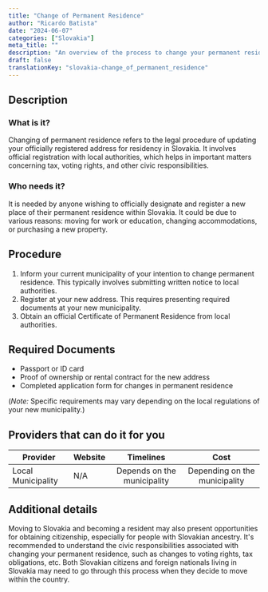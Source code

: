 ```yaml
---
title: "Change of Permanent Residence"
author: "Ricardo Batista"
date: "2024-06-07"
categories: ["Slovakia"]
meta_title: ""
description: "An overview of the process to change your permanent residence within Slovakia"
draft: false
translationKey: "slovakia-change_of_permanent_residence"
---
```


## Description
### What is it?
Changing of permanent residence refers to the legal procedure of updating your officially registered address for residency in Slovakia. It involves official registration with local authorities, which helps in important matters concerning tax, voting rights, and other civic responsibilities.

### Who needs it?
It is needed by anyone wishing to officially designate and register a new place of their permanent residence within Slovakia. It could be due to various reasons: moving for work or education, changing accommodations, or purchasing a new property.

## Procedure
1. Inform your current municipality of your intention to change permanent residence. This typically involves submitting written notice to local authorities.
2. Register at your new address. This requires presenting required documents at your new municipality.
3. Obtain an official Certificate of Permanent Residence from local authorities.

## Required Documents
- Passport or ID card
- Proof of ownership or rental contract for the new address
- Completed application form for changes in permanent residence 

(*Note:* Specific requirements may vary depending on the local regulations of your new municipality.)

## Providers that can do it for you

| Provider        |     Website     |     Timelines    |       Cost      |
| --------------- | --------------- |  :-------------: | :-------------: |
| Local Municipality      |  N/A |      Depends on the municipality      |       Depending on the municipality |

## Additional details
Moving to Slovakia and becoming a resident may also present opportunities for obtaining citizenship, especially for people with Slovakian ancestry. It's recommended to understand the civic responsibilities associated with changing your permanent residence, such as changes to voting rights, tax obligations, etc. Both Slovakian citizens and foreign nationals living in Slovakia may need to go through this process when they decide to move within the country.